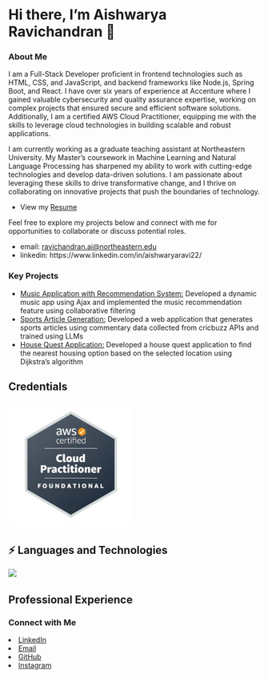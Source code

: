 <h1>Hi there, I’m Aishwarya Ravichandran 👋</h1>
<h3>About Me</h3>
<p>I am a Full-Stack Developer proficient in frontend technologies such as HTML, CSS, and JavaScript, and backend frameworks like Node.js, Spring Boot, and React. I have over six years of experience at Accenture where I gained valuable cybersecurity and quality assurance expertise, working on complex projects that ensured secure and efficient software solutions. Additionally, I am a certified AWS Cloud Practitioner, equipping me with the skills to leverage cloud technologies in building scalable and robust applications.</p>

<p>I am currently working as a graduate teaching assistant at Northeastern University. My Master’s coursework in Machine Learning and Natural Language Processing has sharpened my ability to work with cutting-edge technologies and develop data-driven solutions. I am passionate about leveraging these skills to drive transformative change, and I thrive on collaborating on innovative projects that push the boundaries of technology.</p>

<ul>
  <li>View my <a href="resume.jpg">Resume</a></li>
</ul>

<p>Feel free to explore my projects below and connect with me for opportunities to collaborate or discuss potential roles.</p>

<ul>
<li>email: <a href="mailto:ravichandran.ai@northeastern.edu">ravichandran.ai@northeastern.edu</a></li>
<li>linkedin: https://www.linkedin.com/in/aishwaryaravi22/</li>
</ul>

<h3>Key Projects</h3>

<ul>
  <li><a href="https://github.com/aishwaryaravi2207/jingle.git">Music Application with Recommendation System:</a> Developed a dynamic music app using Ajax and implemented the music recommendation feature
using collaborative filtering</li>
  <li><a href="/">Sports Article Generation:</a> Developed a web application that generates sports articles using commentary data collected from
cricbuzz APIs and trained using LLMs</li>
  <li><a href="https://github.com/aishwaryaravi2207/houseQuest.git">House Quest Application:</a> Developed a house quest application to find the nearest housing option based on the selected
location using Dijkstra’s algorithm</li>
</ul>

<h2>Credentials</h2>
<img src="aws_cp_cred.jpg" width="250" height="250" alt="AWS Cloud Practitioner Credential"/>

<h2>⚡ Languages and Technologies</h2>

<a href="https://skillicons.dev">
    <img src="https://skillicons.dev/icons?i=java,py,html,css,bootstrap,js,jquery,nodejs,npm,react,maven,mysql,postgres,postman,codepen,eclipse,idea,vscode,aws,github,docker,wordpress" />
</a>

<h2>Professional Experience</h2>

<h3>Connect with Me</h3>

<li><a href="https://www.linkedin.com/in/aishwaryaravi22/">LinkedIn</a></li>
<li><a href="mailto:ravichandran.ai@northeastern.edu">Email</a></li>
<li><a href="https://github.com/aishwaryaravi2207">GitHub</a></li>
<li><a href="https://www.instagram.com/aishwaryaravi_22/">Instagram</a></li>






<!---
aishwaryaravi2207/aishwaryaravi2207 is a ✨ special ✨ repository because its `README.md` (this file) appears on your GitHub profile.
You can click the Preview link to take a look at your changes.
--->
